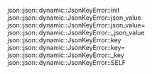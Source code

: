 json::json::dynamic::JsonKeyError::init
json::json::dynamic::JsonKeyError::json_value
json::json::dynamic::JsonKeyError::json_value=
json::json::dynamic::JsonKeyError::_json_value
json::json::dynamic::JsonKeyError::key
json::json::dynamic::JsonKeyError::key=
json::json::dynamic::JsonKeyError::_key
json::json::dynamic::JsonKeyError::SELF